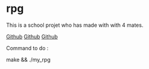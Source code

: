 # rpg
 
This is a school projet who has made with with 4 mates. 

[Github](https://github.com/ClementBolin)
[Github](https://github.com/gabirel1)
[Github](https://github.com/WarisseLoic)

Command to do : 

make && ./my_rpg
